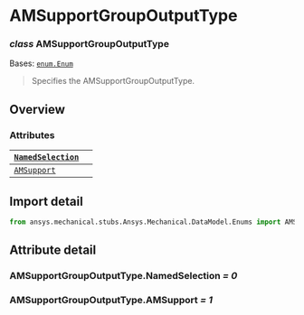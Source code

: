 <a id="amsupportgroupoutputtype"></a>

# AMSupportGroupOutputType

<a id="AMSupportGroupOutputType"></a>

### *class* AMSupportGroupOutputType

Bases: [`enum.Enum`](https://docs.python.org/3/library/enum.html#enum.Enum)

> Specifies the AMSupportGroupOutputType.

> <!-- !! processed by numpydoc !! -->

<a id="overview"></a>

## Overview

### Attributes

| [`NamedSelection`](../../../ACT/Automation/Mechanical/NamedSelection.md#NamedSelection)        |    |
|------------------------------------------------------------------------------------------------|----|
| [`AMSupport`](../../../ACT/Automation/Mechanical/AdditiveManufacturing/AMSupport.md#AMSupport) |    |

<a id="import-detail"></a>

## Import detail

```python
from ansys.mechanical.stubs.Ansys.Mechanical.DataModel.Enums import AMSupportGroupOutputType
```

<a id="attribute-detail"></a>

## Attribute detail

<a id="AMSupportGroupOutputType.NamedSelection"></a>

### AMSupportGroupOutputType.NamedSelection *= 0*

<a id="AMSupportGroupOutputType.AMSupport"></a>

### AMSupportGroupOutputType.AMSupport *= 1*

